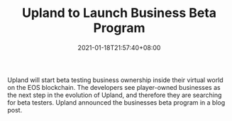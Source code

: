 ﻿---
title: "Upland to Launch Business Beta Program"
date: 2021-01-18T21:57:40+08:00
lastmod: 2021-01-18T16:45:40+08:00
draft: false
authors: ["Linda"]
description: "Upland will start beta testing business ownership inside their virtual world on the EOS blockchain. The developers see player-owned businesses as the next step in the evolution of Upland, and therefore they are searching for beta testers. Upland announced the businesses beta program in a blog post."
featuredImage: "upland-to-launch-business-beta-program.png"
tags: ["Virtual World","Play to Earn"]
categories: ["news"]
news: ["Virtual World"]
weight: 
lightgallery: true
pinned: false
recommend: false
recommend1: false
---

Upland will start beta testing business ownership inside their virtual world on the EOS blockchain. The developers see player-owned businesses as the next step in the evolution of Upland, and therefore they are searching for beta testers. Upland announced the businesses beta program in a blog post.

<!--more-->

